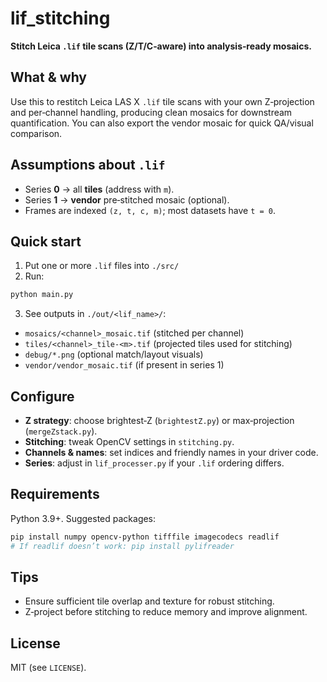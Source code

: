 # lif_stitching

**Stitch Leica `.lif` tile scans (Z/T/C‑aware) into analysis‑ready mosaics.**

## What & why
Use this to restitch Leica LAS X `.lif` tile scans with your own Z‑projection and per‑channel handling, producing clean mosaics for downstream quantification. You can also export the vendor mosaic for quick QA/visual comparison.

## Assumptions about `.lif`
- Series **0** → all **tiles** (address with `m`).
- Series **1** → **vendor** pre‑stitched mosaic (optional).
- Frames are indexed `(z, t, c, m)`; most datasets have `t = 0`.

## Quick start
1) Put one or more `.lif` files into `./src/`  
2) Run:
```bash
python main.py
```
3) See outputs in `./out/<lif_name>/`:
- `mosaics/<channel>_mosaic.tif` (stitched per channel)
- `tiles/<channel>_tile-<m>.tif` (projected tiles used for stitching)
- `debug/*.png` (optional match/layout visuals)
- `vendor/vendor_mosaic.tif` (if present in series 1)

## Configure
- **Z strategy**: choose brightest‑Z (`brightestZ.py`) or max‑projection (`mergeZstack.py`).
- **Stitching**: tweak OpenCV settings in `stitching.py`.
- **Channels & names**: set indices and friendly names in your driver code.
- **Series**: adjust in `lif_processer.py` if your `.lif` ordering differs.

## Requirements
Python 3.9+. Suggested packages:
```bash
pip install numpy opencv-python tifffile imagecodecs readlif
# If readlif doesn’t work: pip install pylifreader
```

## Tips
- Ensure sufficient tile overlap and texture for robust stitching.
- Z‑project before stitching to reduce memory and improve alignment.

## License
MIT (see `LICENSE`).

